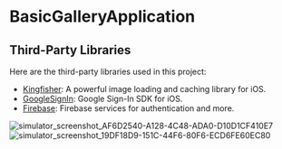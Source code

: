 # BasicGalleryApplication
## Third-Party Libraries

Here are the third-party libraries used in this project:

- [Kingfisher](https://github.com/onevcat/Kingfisher): A powerful image loading and caching library for iOS.
- [GoogleSignIn](https://developers.google.com/identity/sign-in/ios/): Google Sign-In SDK for iOS.
- [Firebase](https://firebase.google.com/): Firebase services for authentication and more.


![simulator_screenshot_AF6D2540-A128-4C48-ADA0-D10D1CF410E7](https://github.com/Avinashgupta137/BasicGalleryApplication/assets/80776756/7cac7997-0f8d-4abb-b43d-1603dcf63199)
![simulator_screenshot_19DF18D9-151C-44F6-80F6-ECD6FE60EC80](https://github.com/Avinashgupta137/BasicGalleryApplication/assets/80776756/a61217ec-db04-4aa5-8605-6fef4212f92e)
